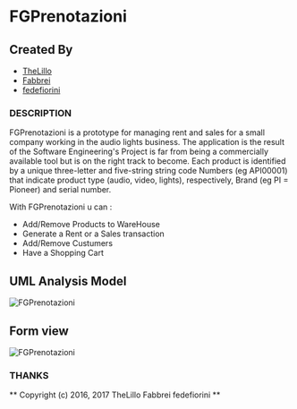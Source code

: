 # FGPrenotazioni

## Created By 

* [TheLillo](https://github.com/TheLillo)
* [Fabbrei](https://github.com/Fabbrei)
* [fedefiorini](https://github.com/fedefiorini)


### DESCRIPTION

FGPrenotazioni is a prototype for managing rent and sales for a small company working in the audio lights business.
The application is the result of the Software Engineering's Project is far from being a commercially available tool but is on the right track to become.
Each product is identified by a unique three-letter and five-string string code Numbers (eg API00001) that indicate product type (audio, video, lights), respectively, Brand (eg PI = Pioneer) and serial number.

With FGPrenotazioni u can :
* Add/Remove Products to WareHouse
* Generate a Rent or a Sales transaction
* Add/Remove Custumers
* Have a Shopping Cart

## UML Analysis Model
![FGPrenotazioni](http://i.imgur.com/fTvG7rx.png)
## Form view
![FGPrenotazioni](http://i.imgur.com/agqNVPZ.png)

### THANKS 

** Copyright (c) 2016, 2017 TheLillo Fabbrei fedefiorini **
